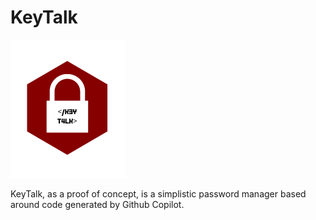 # KeyTalk

![KeyTalk Logo](Idle/newlogo.png)

KeyTalk, as a proof of concept, is a simplistic password manager based around code generated by Github Copilot.  
